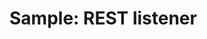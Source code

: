 # Sample: REST listener

<!-- https://docs.microsoft.com/en-us/dynamics365/customer-engagement/developer/sample-rest-listener -->